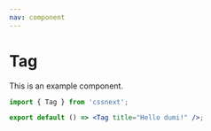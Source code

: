 ```yaml
---
nav: component
---
```


# Tag

This is an example component.

```jsx
import { Tag } from 'cssnext';

export default () => <Tag title="Hello dumi!" />;
```

